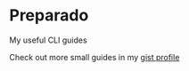 # Preparado

My useful CLI guides

Check out more small guides in my [gist profile](https://gist.github.com/antofliberty)
